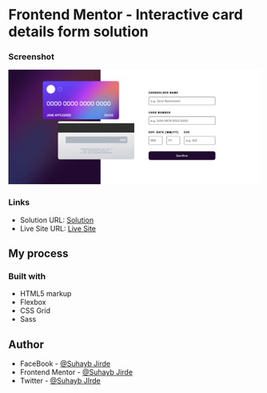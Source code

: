 # Frontend Mentor - Interactive card details form solution
### Screenshot

![](./app/assets/screenshot.png)

### Links

- Solution URL: [Solution](https://www.frontendmentor.io/challenges/interactive-card-details-form-XpS8cKZDWw/hub)
- Live Site URL: [Live Site](https://sprightly-hamster-342a21.netlify.app)

## My process

### Built with

- HTML5 markup
- Flexbox
- CSS Grid
- Sass

## Author

- FaceBook - [@Suhayb Jirde](https://www.facebook.com/profile.php?id=100087769545110)
- Frontend Mentor - [@Suhayb Jirde](https://www.frontendmentor.io/profile/suhaybjirde)
- Twitter - [@Suhayb JIrde](https://twitter.com/suhaybjirde)
